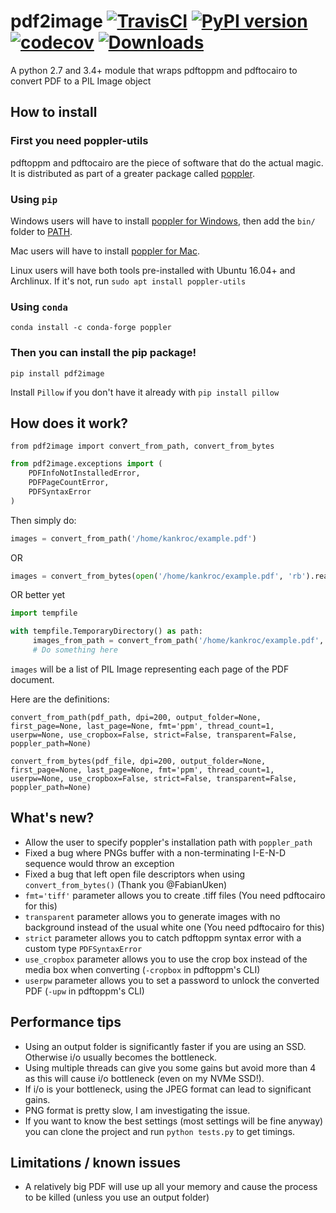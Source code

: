# pdf2image [![TravisCI](https://travis-ci.org/Belval/pdf2image.svg?branch=master)](https://travis-ci.org/Belval/pdf2image) [![PyPI version](https://badge.fury.io/py/pdf2image.svg)](https://badge.fury.io/py/pdf2image) [![codecov](https://codecov.io/gh/Belval/pdf2image/branch/master/graph/badge.svg)](https://codecov.io/gh/Belval/pdf2image) [![Downloads](https://pepy.tech/badge/pdf2image/month)](https://pepy.tech/project/pdf2image)
A python 2.7 and 3.4+ module that wraps pdftoppm and pdftocairo to convert PDF to a PIL Image object

## How to install

### First you need poppler-utils

pdftoppm and pdftocairo are the piece of software that do the actual magic. It is distributed as part of a greater package called [poppler](https://poppler.freedesktop.org/).

### Using `pip`

Windows users will have to install [poppler for Windows](http://blog.alivate.com.au/poppler-windows/), then add the `bin/` folder to [PATH](https://www.architectryan.com/2018/03/17/add-to-the-path-on-windows-10/).

Mac users will have to install [poppler for Mac](http://macappstore.org/poppler/).

Linux users will have both tools pre-installed with Ubuntu 16.04+ and Archlinux. If it's not, run `sudo apt install poppler-utils`

### Using `conda`

`conda install -c conda-forge poppler`

### Then you can install the pip package!

`pip install pdf2image`

Install `Pillow` if you don't have it already with `pip install pillow`

## How does it work?

`from pdf2image import convert_from_path, convert_from_bytes`
``` py
from pdf2image.exceptions import (
    PDFInfoNotInstalledError,
    PDFPageCountError,
    PDFSyntaxError
)
```

Then simply do:

``` py
images = convert_from_path('/home/kankroc/example.pdf')
```

OR

``` py
images = convert_from_bytes(open('/home/kankroc/example.pdf', 'rb').read())
```

OR better yet

``` py
import tempfile

with tempfile.TemporaryDirectory() as path:
     images_from_path = convert_from_path('/home/kankroc/example.pdf', output_folder=path)
     # Do something here
```

`images` will be a list of PIL Image representing each page of the PDF document.

Here are the definitions:

`convert_from_path(pdf_path, dpi=200, output_folder=None, first_page=None, last_page=None, fmt='ppm', thread_count=1, userpw=None, use_cropbox=False, strict=False, transparent=False, poppler_path=None)`

`convert_from_bytes(pdf_file, dpi=200, output_folder=None, first_page=None, last_page=None, fmt='ppm', thread_count=1, userpw=None, use_cropbox=False, strict=False, transparent=False, poppler_path=None)`

## What's new?
- Allow the user to specify poppler's installation path with `poppler_path`
- Fixed a bug where PNGs buffer with a non-terminating I-E-N-D sequence would throw an exception   
- Fixed a bug that left open file descriptors when using `convert_from_bytes()` (Thank you @FabianUken)
- `fmt='tiff'` parameter allows you to create .tiff files (You need pdftocairo for this)
- `transparent` parameter allows you to generate images with no background instead of the usual white one (You need pdftocairo for this)
- `strict` parameter allows you to catch pdftoppm syntax error with a custom type `PDFSyntaxError`
- `use_cropbox` parameter allows you to use the crop box instead of the media box when converting (`-cropbox` in pdftoppm's CLI)
- `userpw` parameter allows you to set a password to unlock the converted PDF (`-upw` in pdftoppm's CLI)

## Performance tips

- Using an output folder is significantly faster if you are using an SSD. Otherwise i/o usually becomes the bottleneck.
- Using multiple threads can give you some gains but avoid more than 4 as this will cause i/o bottleneck (even on my NVMe SSD!).
- If i/o is your bottleneck, using the JPEG format can lead to significant gains.
- PNG format is pretty slow, I am investigating the issue.
- If you want to know the best settings (most settings will be fine anyway) you can clone the project and run `python tests.py` to get timings.

## Limitations / known issues

- A relatively big PDF will use up all your memory and cause the process to be killed (unless you use an output folder)
